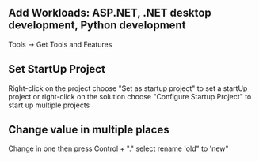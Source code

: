 ## Add Workloads: ASP.NET, .NET desktop development, Python development
Tools -> Get Tools and Features
## Set StartUp Project
Right-click on the project choose "Set as startup project" to set a startUp project or right-click on the solution choose "Configure Startup Project" to start up multiple projects
## Change value in multiple places
Change in one then press Control + "." select rename 'old" to 'new"
